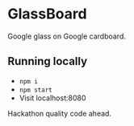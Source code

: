 GlassBoard
=============
Google glass on Google cardboard.

## Running locally

- `npm i`
- `npm start`
- Visit localhost:8080

Hackathon quality code ahead.
